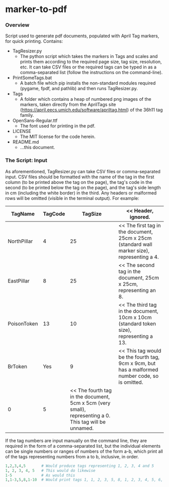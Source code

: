 # **marker-to-pdf**
### **Overview**
Script used to generate pdf documents, populated with April Tag markers, for quick printing.
Contains:
* TagResizer.py
  * The python script which takes the markers in Tags and scales and prints them according to the required page size, tag size, resolution, etc. It can take CSV files or the required tags can be typed in as a comma-separated list (follow the instructions on the command-line).
* PrintSomeTags.bat
  * A batch file which pip installs the non-standard modules required (pygame, fpdf, and pathlib) and then runs TagResizer.py.
* Tags
  * A folder which contains a heap of numbered png images of the markers, taken directly from the AprilTags site (https://april.eecs.umich.edu/software/apriltag.html) of the 36h11 tag family.
* OpenSans-Regular.ttf
  * The font used for printing in the pdf.
* LICENSE
  * The MIT license for the code herein.
* README.md
  * ...this document.
### **The Script: Input**
As aforementioned, TagResizer.py can take CSV files or comma-separated input.
CSV files should be formatted with the name of the tag in the first column (to be printed above the tag on the page), the tag's code in the second (to be printed below the tag on the page), and the tag's side length in cm (including the white border) in the third. Any headers or malformed rows will be omitted (visible in the terminal output).
For example:

TagName | TagCode | TagSize | << Header, ignored.
------- | ------- | ------- | ------------------
NorthPillar | 4 | 25 | << The first tag in the document, 25cm x 25cm (standard wall marker size), representing a 4.
EastPillar | 8 | 25 | << The second tag in the document, 25cm x 25cm, representing an 8.
PoisonToken | 13 | 10 | << The third tag in the document, 10cm x 10cm (standard token size), representing a 13.
BrToken | Yes | 9 | << This tag would be the fourth tag, 9cm x 9cm, but has a malformed number code, so is omitted.
  | 0 | 5 | << The fourth tag in the document, 5cm x 5cm (very small), representing a 0. This tag will be unnamed.

If the tag numbers are input manually on the command line, they are required in the form of a comma-separated list, but the individual elements can be single numbers or ranges of numbers of the form a-b, which print all of the tags representing numbers from a to b, inclusive, in order.

```python
1,2,3,4,5       # Would produce tags representing 1, 2, 3, 4 and 5
1, 2, 3, 4, 5   # This would do likewise
1-5             # As would this
1,1-3,5,8,1-10  # Would print tags 1, 1, 2, 3, 5, 8, 1, 2, 3, 4, 5, 6, 7, 8, 9 and 10. In that order.
```
